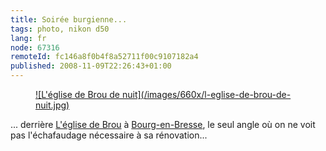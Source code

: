 ```yaml
---
title: Soirée burgienne...
tags: photo, nikon d50
lang: fr
node: 67316
remoteId: fc146a8f0b4f8a52711f00c9107182a4
published: 2008-11-09T22:26:43+01:00
---
```

<figure class="object-center"><a href="/images/l-eglise-de-brou-de-nuit.jpg">![L'église de Brou de nuit](/images/660x/l-eglise-de-brou-de-nuit.jpg)
</a></figure>


... derrière [L'église de Brou](http://photos.pwet.fr/galeries/le-monastere-royal-de-brou/) à [Bourg-en-Bresse](http://photos.pwet.fr/villes-et-departements/ain-01/bourg-en-bresse/), le seul angle où on ne voit pas l'échafaudage nécessaire à sa rénovation...

